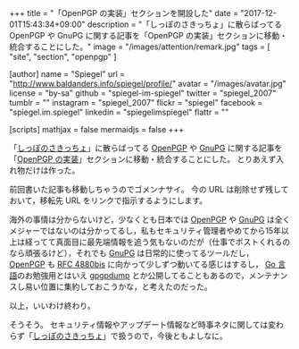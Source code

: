 +++
title = "「OpenPGP の実装」セクションを開設した"
date =  "2017-12-01T15:43:34+09:00"
description = "「しっぽのさきっちょ」に散らばってる OpenPGP や GnuPG に関する記事を「OpenPGP の実装」セクションに移動・統合することにした。"
image = "/images/attention/remark.jpg"
tags        = [ "site", "section", "openpgp" ]

[author]
  name      = "Spiegel"
  url       = "http://www.baldanders.info/spiegel/profile/"
  avatar    = "/images/avatar.jpg"
  license   = "by-sa"
  github    = "spiegel-im-spiegel"
  twitter   = "spiegel_2007"
  tumblr    = ""
  instagram = "spiegel_2007"
  flickr    = "spiegel"
  facebook  = "spiegel.im.spiegel"
  linkedin  = "spiegelimspiegel"
  flattr    = ""

[scripts]
  mathjax = false
  mermaidjs = false
+++

「[しっぽのさきっちょ](/remark)」に散らばってる [OpenPGP] や [GnuPG] に関する記事を「[OpenPGP の実装](/openpgp/)」セクションに移動・統合することにした。
とりあえず入れ物だけは作った。

前回書いた記事も移動しちゃうのでゴメンナサイ。
今の URL は削除せず残しておいて，移転先 URL をリンクで指示するようにします。

海外の事情は分からないけど，少なくとも日本では [OpenPGP] や [GnuPG] は全くメジャーではないのは分かってるし，私もセキュリティ管理者やめてから15年以上は経ってて真面目に最先端情報を追う気もないのだが（仕事でポストくれるのなら頑張るけど），それでも [GnuPG] は日常的に使ってるツールだし， [OpenPGP] も [RFC 4880bis] に向かって少しずつ動いてる感じはするし， [Go 言語]のお勉強用とはいえ [gpgpdump] とか公開してることもあるので，メンテナンスし易い位置に集約しておこうかな，と考えたのだった。

以上，いいわけ終わり。

そうそう。
セキュリティ情報やアップデート情報など時事ネタに関しては変わらず「[しっぽのさきっちょ](/remark)」で扱うので，今後ともよしなに。

[OpenPGP]: https://www.openpgp.org/
[GnuPG]: https://gnupg.org/ "The GNU Privacy Guard"
[RFC 4880bis]: https://datatracker.ietf.org/doc/draft-ietf-openpgp-rfc4880bis/ "draft-ietf-openpgp-rfc4880bis - OpenPGP Message Format"
[Go 言語]: https://golang.org/ "The Go Programming Language"
[gpgpdump]: https://github.com/spiegel-im-spiegel/gpgpdump "spiegel-im-spiegel/gpgpdump: OpenPGP packet visualizer"
